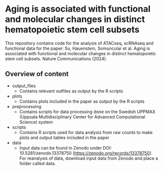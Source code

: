 # Aging is associated with functional and molecular changes in distinct hematopoietic stem cell subsets

This repository contains code for the analysis of ATACseq, scRNAseq and functional data for the paper:
Su, Hauenstein, Somuncular et al. Aging is associated with functional and molecular changes in distinct hematopoietic stem cell subsets. Nature Communications (2024).

## Overview of content

* output_files
  - Contains relevant outfiles as output by the R scripts
* plots
  - Contains plots included in the paper as output by the R scripts
* preprocessing
  - Contains scripts for data processing done on the Swedish UPPMAX (Uppsala Multidisciplinary Center for Advanced Computational Science) system
* scripts
  - Contains R scripts used for data analysis from raw counts to make plots and output tables included in the paper
* data
  - Input data can be found in Zenodo under DOI: 10.5281/zenodo.13378750 (https://zenodo.org/records/13378750). For reanalysis of data, download input data from Zenodo and place a folder called data.
